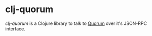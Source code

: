 # clj-quorum

_clj-quorum_ is a Clojure library to talk to
[Quorum](https://github.com/jpmorganchase/quorum) over it's JSON-RPC interface.

